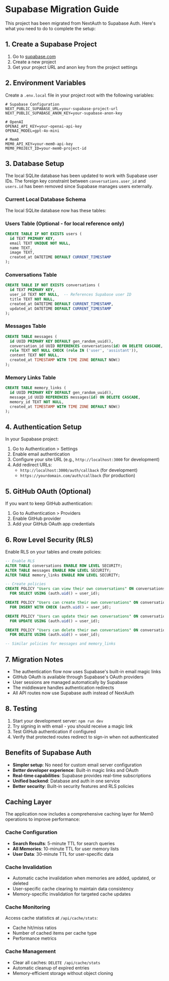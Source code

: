 # Supabase Migration Guide

This project has been migrated from NextAuth to Supabase Auth. Here's what you need to do to complete the setup:

## 1. Create a Supabase Project

1. Go to [supabase.com](https://supabase.com)
2. Create a new project
3. Get your project URL and anon key from the project settings

## 2. Environment Variables

Create a `.env.local` file in your project root with the following variables:

```env
# Supabase Configuration
NEXT_PUBLIC_SUPABASE_URL=your-supabase-project-url
NEXT_PUBLIC_SUPABASE_ANON_KEY=your-supabase-anon-key

# OpenAI
OPENAI_API_KEY=your-openai-api-key
OPENAI_MODEL=gpt-4o-mini

# Mem0
MEM0_API_KEY=your-mem0-api-key
MEM0_PROJECT_ID=your-mem0-project-id
```

## 3. Database Setup

The local SQLite database has been updated to work with Supabase user IDs. The foreign key constraint between `conversations.user_id` and `users.id` has been removed since Supabase manages users externally.

### Current Local Database Schema

The local SQLite database now has these tables:

### Users Table (Optional - for local reference only)
```sql
CREATE TABLE IF NOT EXISTS users (
  id TEXT PRIMARY KEY,
  email TEXT UNIQUE NOT NULL,
  name TEXT,
  image TEXT,
  created_at DATETIME DEFAULT CURRENT_TIMESTAMP
);
```

### Conversations Table
```sql
CREATE TABLE IF NOT EXISTS conversations (
  id TEXT PRIMARY KEY,
  user_id TEXT NOT NULL,  -- References Supabase user ID
  title TEXT NOT NULL,
  created_at DATETIME DEFAULT CURRENT_TIMESTAMP,
  updated_at DATETIME DEFAULT CURRENT_TIMESTAMP
);
```

### Messages Table
```sql
CREATE TABLE messages (
  id UUID PRIMARY KEY DEFAULT gen_random_uuid(),
  conversation_id UUID REFERENCES conversations(id) ON DELETE CASCADE,
  role TEXT NOT NULL CHECK (role IN ('user', 'assistant')),
  content TEXT NOT NULL,
  created_at TIMESTAMP WITH TIME ZONE DEFAULT NOW()
);
```

### Memory Links Table
```sql
CREATE TABLE memory_links (
  id UUID PRIMARY KEY DEFAULT gen_random_uuid(),
  message_id UUID REFERENCES messages(id) ON DELETE CASCADE,
  memory_id TEXT NOT NULL,
  created_at TIMESTAMP WITH TIME ZONE DEFAULT NOW()
);
```

## 4. Authentication Setup

In your Supabase project:

1. Go to Authentication > Settings
2. Enable email authentication
3. Configure your site URL (e.g., `http://localhost:3000` for development)
4. Add redirect URLs:
   - `http://localhost:3000/auth/callback` (for development)
   - `https://yourdomain.com/auth/callback` (for production)

## 5. GitHub OAuth (Optional)

If you want to keep GitHub authentication:

1. Go to Authentication > Providers
2. Enable GitHub provider
3. Add your GitHub OAuth app credentials

## 6. Row Level Security (RLS)

Enable RLS on your tables and create policies:

```sql
-- Enable RLS
ALTER TABLE conversations ENABLE ROW LEVEL SECURITY;
ALTER TABLE messages ENABLE ROW LEVEL SECURITY;
ALTER TABLE memory_links ENABLE ROW LEVEL SECURITY;

-- Create policies
CREATE POLICY "Users can view their own conversations" ON conversations
  FOR SELECT USING (auth.uid() = user_id);

CREATE POLICY "Users can create their own conversations" ON conversations
  FOR INSERT WITH CHECK (auth.uid() = user_id);

CREATE POLICY "Users can update their own conversations" ON conversations
  FOR UPDATE USING (auth.uid() = user_id);

CREATE POLICY "Users can delete their own conversations" ON conversations
  FOR DELETE USING (auth.uid() = user_id);

-- Similar policies for messages and memory_links
```

## 7. Migration Notes

- The authentication flow now uses Supabase's built-in email magic links
- GitHub OAuth is available through Supabase's OAuth providers
- User sessions are managed automatically by Supabase
- The middleware handles authentication redirects
- All API routes now use Supabase auth instead of NextAuth

## 8. Testing

1. Start your development server: `npm run dev`
2. Try signing in with email - you should receive a magic link
3. Test GitHub authentication if configured
4. Verify that protected routes redirect to sign-in when not authenticated

## Benefits of Supabase Auth

- **Simpler setup**: No need for custom email server configuration
- **Better developer experience**: Built-in magic links and OAuth
- **Real-time capabilities**: Supabase provides real-time subscriptions
- **Unified backend**: Database and auth in one service
- **Better security**: Built-in security features and RLS policies

## Caching Layer

The application now includes a comprehensive caching layer for Mem0 operations to improve performance:

### Cache Configuration
- **Search Results**: 5-minute TTL for search queries
- **All Memories**: 10-minute TTL for user memory lists
- **User Data**: 30-minute TTL for user-specific data

### Cache Invalidation
- Automatic cache invalidation when memories are added, updated, or deleted
- User-specific cache clearing to maintain data consistency
- Memory-specific invalidation for targeted cache updates

### Cache Monitoring
Access cache statistics at `/api/cache/stats`:
- Cache hit/miss ratios
- Number of cached items per cache type
- Performance metrics

### Cache Management
- Clear all caches: `DELETE /api/cache/stats`
- Automatic cleanup of expired entries
- Memory-efficient storage without object cloning
